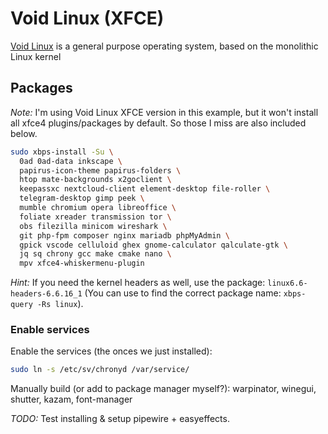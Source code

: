 # Void Linux (XFCE)

[Void Linux](https://voidlinux.org/) is a general purpose operating system, based on the monolithic Linux kernel

## Packages

_Note:_ I'm using Void Linux XFCE version in this example, but it won't install all xfce4 plugins/packages by default. So those I miss are also included below.

```sh
sudo xbps-install -Su \
  0ad 0ad-data inkscape \
  papirus-icon-theme papirus-folders \
  htop mate-backgrounds x2goclient \
  keepassxc nextcloud-client element-desktop file-roller \
  telegram-desktop gimp peek \
  mumble chromium opera libreoffice \
  foliate xreader transmission tor \
  obs filezilla minicom wireshark \
  git php-fpm composer nginx mariadb phpMyAdmin \
  gpick vscode celluloid ghex gnome-calculator qalculate-gtk \
  jq sq chrony gcc make cmake nano \
  mpv xfce4-whiskermenu-plugin 
```

_Hint:_ If you need the kernel headers as well, use the package: `linux6.6-headers-6.6.16_1` (You can use to find the correct package name: `xbps-query -Rs linux`).

### Enable services

Enable the services (the onces we just installed):

```sh
sudo ln -s /etc/sv/chronyd /var/service/
```

Manually build (or add to package manager myself?): warpinator, winegui, shutter, kazam, font-manager

_TODO:_ Test installing & setup pipewire + easyeffects.
